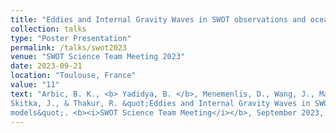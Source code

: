 ```yaml
---
title: "Eddies and Internal Gravity Waves in SWOT observations and ocean models"
collection: talks
type: "Poster Presentation"
permalink: /talks/swot2023
venue: "SWOT Science Team Meeting 2023"
date: 2023-09-21
location: "Toulouse, France"
value: "11"
text: "Arbic, B. K., <b> Yadidya, B. </b>, Menemenlis, D., Wang, J., Ma, Y., Momeni, K., Pan, Y., Peltier, W. R.,
Skitka, J., & Thakur, R. &quot;Eddies and Internal Gravity Waves in SWOT observations and ocean
models&quot;. <b><i>SWOT Science Team Meeting</i></b>, September 2023, Toulouse, France"
---
```

